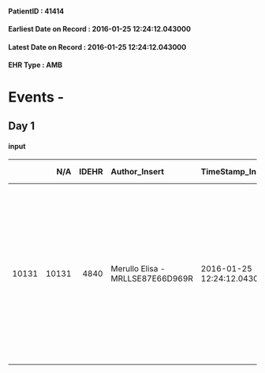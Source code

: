 
#### PatientID : 41414
#### Earliest Date on Record : 2016-01-25 12:24:12.043000
#### Latest Date on Record : 2016-01-25 12:24:12.043000
#### EHR Type : AMB

# Events - 

## Day 1

#### input
|       |    N/A |   IDEHR | Author_Insert                    | TimeStamp_Insert           | EHRType   |   PatientID |   IDDigitalSignDocument | persone_vicine   |   Unnamed: 0_x.1 |   IDANAMNESI_SOCIALE | Patient   | FamigliaAltro   | Paziente_T   | FamigliaAltro_T   |   Non_Rilevabile_x.1 | Note_Non_Rilevabile_x.1   | opt_Problemi   | Note_I                                                                                                                                                                                                            | ds_note_timori                                                                                                                                                 | chk_contr_sintomi   | opt_paziente_a   | opt_famiglia_a   | opt_adeguatezza   | opt_paziente_solo   | ds_note_con                                                                                                                                                                                                                      | opt_presente_assente   | Presenza_minori   | Caregiver_principale   | opt_capacita         | ds_familiari_coinv   | opt_necessario   | opt_presente   | opt_risorse_ec   | opt_paziente_psi   | opt_Ins_vol   | ds_note_prio                                                                                                                                                                                                                  | opt_paziente_ad   | opt_caregiver_ad   | opt_esenzione   | opt_inv_civile   |   invalidita_perc |   ds_codice_es | Needs     | Domestic partnership   | Fragility                    | opt_disponibilita_f   | opt_indennita_acc   | opt_legge   | opt_famiglia_psi   | opt_disponibilit_paz   |
|------:|-------:|--------:|:---------------------------------|:---------------------------|:----------|------------:|------------------------:|:-----------------|-----------------:|---------------------:|:----------|:----------------|:-------------|:------------------|---------------------:|:--------------------------|:---------------|:------------------------------------------------------------------------------------------------------------------------------------------------------------------------------------------------------------------|:---------------------------------------------------------------------------------------------------------------------------------------------------------------|:--------------------|:-----------------|:-----------------|:------------------|:--------------------|:---------------------------------------------------------------------------------------------------------------------------------------------------------------------------------------------------------------------------------|:-----------------------|:------------------|:-----------------------|:---------------------|:---------------------|:-----------------|:---------------|:-----------------|:-------------------|:--------------|:------------------------------------------------------------------------------------------------------------------------------------------------------------------------------------------------------------------------------|:------------------|:-------------------|:----------------|:-----------------|------------------:|---------------:|:----------|:-----------------------|:-----------------------------|:----------------------|:--------------------|:------------|:-------------------|:-----------------------|
| 10131 |  10131 |    4840 | Merullo Elisa - MRLLSE87E66D969R | 2016-01-25 12:24:12.043000 | AMB       |       41414 |                  253660 | N/A              |             2356 |                 1570 | Si#1      | Si#1            | No#0         | Parziale#2        |                    0 | NR                        | Si#1           | Il pz sa della diagnosi ma non della terminalit√†. La famiglia √® apparsa centrata ma segnalo le difficolt√† di accettazione della coniuge pertanto oscilla a momenti di consapevolezza a momenti di difficolt√†. | La famiglia vorrebbe il controllo dei sintomi. La coniuge molto spaventata: mi riferisce di piangere spesso davanti al marito e di urlare in casa per sfogarsi | controllo sintomi#0 | Indefinite#2     | Congruenti#1     | Da valutare#2     | No#0                | Il pz vive con la coniuge di 80 anni, in difficolt√† da un punto di vista emotivo. Presenti due figli che vivono vicino e che aiutano nell'assistenza. La figlia disponibile lavora come impiegata al centro commerciale Bonola. | Presente#1             | No#0              | spouse                 | Non incrementabile#2 | sons                 | Si#1             | No#0           | Adeguate#1       | No#0               | Si#1          | Il bisogno espresso √® a livello clinico assistenziale. Spiegato il senso della nostra assistenza ed il setting domiciliare. Spiegato anche il setting degenza viste le difficolt√† che la pz potrebbe avere nell'assistenza. | Parziale#1        | Totale#2           | Si#1            | Si#1             |               100 |             48 | Clinici#0 | Coniuge/Convivente#0   | sovraccarico assistenziale#4 | Da verificare#2       | Si#1                | Si#1        | S√¨#1              | Da verificare#2        |


